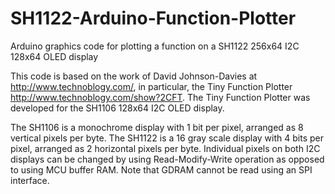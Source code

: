 # SH1122-Arduino-Function-Plotter
Arduino graphics code for plotting a function on a SH1122 256x64 I2C 128x64 OLED display

This code is based on the work of David Johnson-Davies at http://www.technoblogy.com/, in particular, the Tiny Function Plotter
http://www.technoblogy.com/show?2CFT. The Tiny Function Plotter was developed for the SH1106 128x64 I2C OLED display.

The SH1106 is a monochrome display with 1 bit per pixel, arranged as 8 vertical pixels per byte. The SH1122 is a 16 gray scale display with 4 bits per pixel, arranged as 2 horizontal pixels per byte. Individual pixels on both I2C displays can be changed by using Read-Modify-Write operation as opposed to using MCU buffer RAM. Note that GDRAM cannot be read using an SPI interface.
